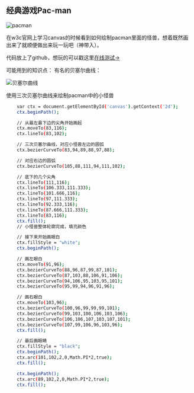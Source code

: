 ## 经典游戏Pac-man
![pacman](http://7xstax.com1.z0.glb.clouddn.com/pacman.jpg)

在w3c官网上学习canvas的时候看到如何绘制pacman里面的怪兽，想着既然画出来了就顺便做出来玩一玩吧（神带入）。

代码放上了github，想玩的可以戳这里[在线测试->](http://zenaro.github.io/pacman/index.html)

可能用到的知识点：
有名的贝塞尔曲线：

![贝塞尔曲线](http://7xstax.com1.z0.glb.clouddn.com/Canvas_bezier.png)

使用三次贝塞尔曲线来绘制pacman中的小怪兽
``` bash
	var ctx = document.getElementById('canvas').getContext('2d');
	ctx.beginPath();

    // 从最左最下边的尖角开始画起
    ctx.moveTo(83,116);
    ctx.lineTo(83,102);

    // 三次贝塞尔曲线，对应小怪兽左边的圆弧
    ctx.bezierCurveTo(83,94,89,88,97,88);

    // 对应右边的圆弧  
    ctx.bezierCurveTo(105,88,111,94,111,102);

    // 底下的几个尖角
    ctx.lineTo(111,116);
    ctx.lineTo(106.333,111.333);
    ctx.lineTo(101.666,116);
    ctx.lineTo(97,111.333);
    ctx.lineTo(92.333,116);
    ctx.lineTo(87.666,111.333);
    ctx.lineTo(83,116);
    ctx.fill();
    // 小怪兽整体轮廓完成，填充颜色

    // 接下来开始画眼白
    ctx.fillStyle = "white";
    ctx.beginPath();

    // 画左眼白
    ctx.moveTo(91,96);
    ctx.bezierCurveTo(88,96,87,99,87,101);
    ctx.bezierCurveTo(87,103,88,106,91,106);
    ctx.bezierCurveTo(94,106,95,103,95,101);
    ctx.bezierCurveTo(95,99,94,96,91,96);

    // 画右眼白
    ctx.moveTo(103,96);
    ctx.bezierCurveTo(100,96,99,99,99,101);
    ctx.bezierCurveTo(99,103,100,106,103,106);
    ctx.bezierCurveTo(106,106,107,103,107,101);
    ctx.bezierCurveTo(107,99,106,96,103,96);
    ctx.fill();

    // 最后画眼睛
    ctx.fillStyle = "black";
    ctx.beginPath();
    ctx.arc(101,102,2,0,Math.PI*2,true);
    ctx.fill();

    ctx.beginPath();
    ctx.arc(89,102,2,0,Math.PI*2,true);
    ctx.fill();
```
